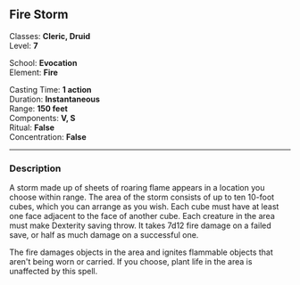 ## Fire Storm

Classes: **Cleric, Druid**  
Level: **7**  

School: **Evocation**  
Element: **Fire**  

Casting Time: **1 action**  
Duration: **Instantaneous**  
Range: **150 feet**  
Components: **V, S**  
Ritual: **False**  
Concentration: **False**  

------

### Description

A storm made up of sheets of roaring flame appears in a location you choose within range. The area of the storm consists of up to ten 10-foot cubes, which you can arrange as you wish. Each cube must have at least one face adjacent to the face of another cube. Each creature in the area must make Dexterity saving throw. It takes 7d12 fire damage on a failed save, or half as much damage on a successful one.

The fire damages objects in the area and ignites flammable objects that aren't being worn or carried. If you choose, plant life in the area is unaffected by this spell.